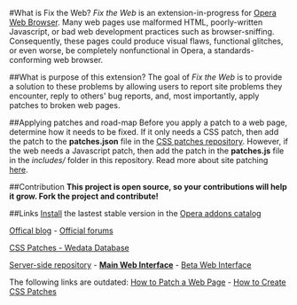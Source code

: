 #What is Fix the Web?
*Fix the Web* is an extension-in-progress for [Opera Web Browser](http://www.opera.com/browser). Many web pages use malformed HTML, poorly-written Javascript, or bad web development practices such as browser-sniffing. Consequently, these pages could produce visual flaws, functional glitches, or even worse, be completely nonfunctional in Opera, a standards-conforming web browser. 

##What is purpose of this extension?
The goal of *Fix the Web* is to provide a solution to these problems by allowing users to report site problems they encounter, reply to others' bug reports, and, most importantly, apply patches to broken web pages.

##Applying patches and road-map
Before you apply a patch to a web page, determine how it needs to be fixed. If it only needs a CSS patch, then add the patch to the **patches.json** file in the [CSS patches repository](http://github.com/cyberstream/Fix-the-Web-CSS-Patches). However, if the web needs a Javascript patch, then add the patch in the **patches.js** file in the *includes/* folder in this repository. Read more about site patching [here](http://my.opera.com/fix-the-web/blog/2012/03/01/how-to-patch-a-web-page).

##Contribution
**This project is open source, so your contributions will help it grow. Fork the project and contribute!**

##Links
[Install](https://addons.opera.com/addons/extensions/download/fix-the-web/) the lastest stable version in the [Opera addons catalog](https://addons.opera.com/en/addons/extensions/details/fix-the-web/)

[Offical blog](http://my.opera.com/fix-the-web/blog/) - [Official forums](http://my.opera.com/fix-the-web/forums/)

[CSS Patches - Wedata Database](http://wedata.net/databases/Fix-the-Web/)

[Server-side repository](https://github.com/cyberstream/Fix-the-Web-Server-Side/) - **[Main Web Interface](http://www.operaturkiye.net/fix-the-web/)** - [Beta Web Interface](http://www.operaturkiye.net/beta/ftw/)

The following links are outdated: [How to Patch a Web Page](http://my.opera.com/fix-the-web/blog/2012/03/01/how-to-patch-a-web-page) - [How to Create CSS Patches](http://my.opera.com/fix-the-web/blog/2012/03/16/how-to-add-a-css-patch)